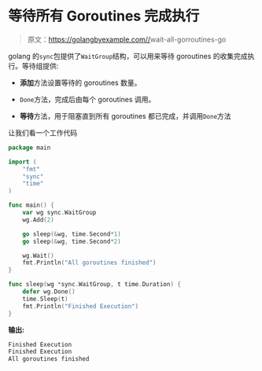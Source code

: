 # 等待所有 Goroutines 完成执行

> 原文：<https://golangbyexample.com//>wait-all-gorroutines-go

golang 的`sync`包提供了`WaitGroup`结构，可以用来等待 goroutines 的收集完成执行。等待组提供:

*   **添加**方法设置等待的 goroutines 数量。

*   `Done`方法，完成后由每个 goroutines 调用。

*   **等待**方法，用于阻塞直到所有 goroutines 都已完成，并调用`Done`方法

让我们看一个工作代码

```go
package main

import (
    "fmt"
    "sync"
    "time"
)

func main() {
    var wg sync.WaitGroup
    wg.Add(2)

    go sleep(&wg, time.Second*1)
    go sleep(&wg, time.Second*2)

    wg.Wait()
    fmt.Println("All goroutines finished")
}

func sleep(wg *sync.WaitGroup, t time.Duration) {
    defer wg.Done()
    time.Sleep(t)
    fmt.Println("Finished Execution")
}
```

**输出:**

```go
Finished Execution
Finished Execution
All goroutines finished
```
